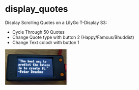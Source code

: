 # display_quotes

Display Scrolling Quotes on a LilyGo T-Display S3:

- Cycle Through 50 Quotes
- Change Quote type with button 2 (Happy/Famous/Bhuddist)
- Change Text colodr with button 1 

<img src="quote.jpg" width="200"/>


